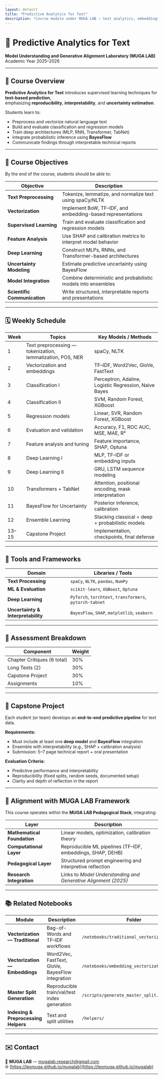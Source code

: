 ```yaml
---
layout: default
title: "Predictive Analytics for Text"
description: "Course module under MUGA LAB — text analytics, embeddings, interpretability, and uncertainty."
---
```


# 📘 Predictive Analytics for Text
**Model Understanding and Generative Alignment Laboratory (MUGA LAB)**  
Academic Year 2025–2026

---

## 🧭 Course Overview

**Predictive Analytics for Text** introduces supervised learning techniques for **text-based prediction**,  
emphasizing **reproducibility**, **interpretability**, and **uncertainty estimation**.  

Students learn to:
- Preprocess and vectorize natural language text  
- Build and evaluate classification and regression models  
- Train deep architectures (MLP, RNN, Transformer, TabNet)  
- Integrate probabilistic inference using **BayesFlow**  
- Communicate findings through interpretable technical reports  

---

## 🎯 Course Objectives

By the end of the course, students should be able to:

| Objective | Description |
|------------|-------------|
| **Text Preprocessing** | Tokenize, lemmatize, and normalize text using spaCy/NLTK |
| **Vectorization** | Implement BoW, TF–IDF, and embedding-based representations |
| **Supervised Learning** | Train and evaluate classification and regression models |
| **Feature Analysis** | Use SHAP and calibration metrics to interpret model behavior |
| **Deep Learning** | Construct MLPs, RNNs, and Transformer-based architectures |
| **Uncertainty Modeling** | Estimate predictive uncertainty using BayesFlow |
| **Model Integration** | Combine deterministic and probabilistic models into ensembles |
| **Scientific Communication** | Write structured, interpretable reports and presentations |

---

## 🗓 Weekly Schedule

| Week | Topics | Key Models / Methods |
|------|---------|----------------------|
| 1 | Text preprocessing — tokenization, lemmatization, POS, NER | spaCy, NLTK |
| 2 | Vectorization and embeddings | TF–IDF, Word2Vec, GloVe, FastText |
| 3 | Classification I | Perceptron, Adaline, Logistic Regression, Naive Bayes |
| 4 | Classification II | SVM, Random Forest, XGBoost |
| 5 | Regression models | Linear, SVR, Random Forest, XGBoost |
| 6 | Evaluation and validation | Accuracy, F1, ROC AUC, MSE, MAE, R² |
| 7 | Feature analysis and tuning | Feature importance, SHAP, Optuna |
| 8 | Deep Learning I | MLP, TF–IDF or embedding inputs |
| 9 | Deep Learning II | GRU, LSTM sequence modeling |
| 10 | Transformers + TabNet | Attention, positional encoding, mask interpretation |
| 11 | BayesFlow for Uncertainty | Posterior inference, calibration |
| 12 | Ensemble Learning | Stacking classical + deep + probabilistic models |
| 13–15 | Capstone Project | Implementation, checkpoints, final defense |

---

## 🧰 Tools and Frameworks

| Domain | Libraries / Tools |
|---------|-------------------|
| **Text Processing** | `spaCy`, `NLTK`, `pandas`, `NumPy` |
| **ML & Evaluation** | `scikit-learn`, `XGBoost`, `Optuna` |
| **Deep Learning** | `PyTorch`, `torchtext`, `transformers`, `pytorch-tabnet` |
| **Uncertainty & Interpretability** | `BayesFlow`, `SHAP`, `matplotlib`, `seaborn` |

---

## 🧮 Assessment Breakdown

| Component | Weight |
|------------|--------|
| Chapter Critiques (6 total) | 30% |
| Long Tests (2) | 30% |
| Capstone Project | 30% |
| Assignments | 10% |

---

## 🧩 Capstone Project

Each student (or team) develops an **end-to-end predictive pipeline** for text data.

**Requirements:**
- Must include at least one **deep model** and **BayesFlow** integration  
- Ensemble with interpretability (e.g., SHAP + calibration analysis)  
- Submission: 5–7 page technical report + oral presentation  

**Evaluation Criteria:**
- Predictive performance and interpretability  
- Reproducibility (fixed splits, random seeds, documented setup)  
- Clarity and depth of reflection in the report  

---

## 🧠 Alignment with MUGA LAB Framework

This course operates within the **MUGA LAB Pedagogical Stack**, integrating:

| Layer | Description |
|--------|--------------|
| **Mathematical Foundation** | Linear models, optimization, calibration theory |
| **Computational Layer** | Reproducible ML pipelines (TF–IDF, embeddings, SHAP, DEHB) |
| **Pedagogical Layer** | Structured prompt engineering and interpretive reflection |
| **Research Integration** | Links to *Model Understanding and Generative Alignment (2025)* |

---

## 📚 Related Notebooks

| Module | Description | Folder |
|---------|--------------|--------|
| **Vectorization — Traditional** | Bag-of-Words and TF–IDF workflows | `/notebooks/traditional_vectorization.ipynb` |
| **Vectorization — Embeddings** | Word2Vec, FastText, GloVe, BayesFlow integration | `/notebooks/embedding_vectorization.ipynb` |
| **Master Split Generation** | Reproducible train/val/test index generation | `/scripts/generate_master_split.py` |
| **Indexing & Preprocessing Helpers** | Text and split utilities | `/helpers/` |

---

## ✉️ Contact

📧 **MUGA LAB** — mugalab.research@gmail.com  
🌐 [https://lexmuga.github.io/mugalab](https://lexmuga.github.io/mugalab)

---
